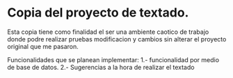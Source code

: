# Copia del proyecto de textado. 

Esta copia tiene como finalidad el ser una ambiente caotico de trabajo donde podre realizar pruebas modificacion y cambios sin alterar el proyecto original que me pasaron.

Funcionalidades que se planean implementar:
1.- funcionalidad por medio de base de datos.
2.- Sugerencias a la hora de realizar el textado
